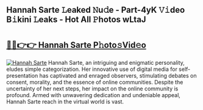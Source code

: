 ## Hannah Sarte 𝙻eaked 𝙽u𝚍e - Part-4yK 𝚅𝚒deo B𝚒kini 𝙻eaks - Hot All 𝙿hotos wLtaJ

# <h2><a href="http://ld21f1.urlbe.top/?page=Hannah+Sarte">🔗🔗👉👉 Hannah Sarte P𝚑oto𝚜Vid𝚎o</a></h2>

[![Hannah Sarte](https://i.imgur.com/eBuTRDB.gif)](http://ld21f1.urlbe.top/?page=Hannah+Sarte)
Hannah Sarte, an intriguing and enigmatic personality, eludes simple categorization. Her innovative use of digital media for self-presentation has captivated and enraged observers, stimulating debates on consent, morality, and the essence of online communities. Despite the uncertainty of her next steps, her impact on the online community is profound. Armed with unwavering dedication and undeniable appeal, Hannah Sarte reach in the virtual world is vast.
